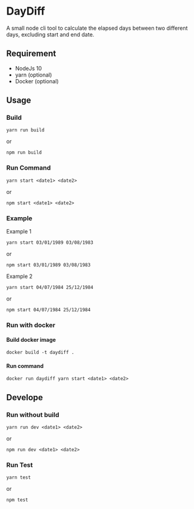 # DayDiff

A small node cli tool to calculate the elapsed days between two different days, excluding start and end date.

## Requirement

- NodeJs 10
- yarn (optional)
- Docker (optional)

## Usage

### Build

```
yarn run build
```

or

```
npm run build
```

### Run Command

```
yarn start <date1> <date2>
```

or

```
npm start <date1> <date2>
```

### Example

Example 1

```
yarn start 03/01/1989 03/08/1983
```

or

```
npm start 03/01/1989 03/08/1983
```

Example 2

```
yarn start 04/07/1984 25/12/1984
```

or

```
npm start 04/07/1984 25/12/1984
```

### Run with docker

#### Build docker image

```
docker build -t daydiff .
```

#### Run command

```
docker run daydiff yarn start <date1> <date2>
```

## Develope

### Run without build

```
yarn run dev <date1> <date2>
```

or

```
npm run dev <date1> <date2>
```

### Run Test

```
yarn test
```

or

```
npm test
```
